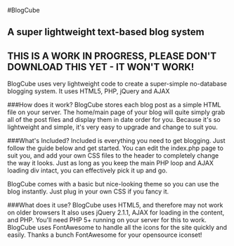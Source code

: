 #BlogCube
## A super lightweight text-based blog system
## THIS IS A WORK IN PROGRESS, PLEASE DON'T DOWNLOAD THIS YET - IT WON'T WORK!

BlogCube uses very lightweight code to create a super-simple no-database blogging system. It uses HTML5, PHP, jQuery and AJAX

###How does it work?
BlogCube stores each blog post as a simple HTML file on your server. The home/main page of your blog will quite simply grab all of the post files and display them in date order for you. Because it's so lightweight and simple, it's very easy to upgrade and change to suit you.

###What's Included?
Included is everything you need to get blogging. Just follow the guide below and get started. You can edit the index.php page to suit you, and add your own CSS files to the header to completely change the way it looks. Just as long as you keep the main PHP loop and AJAX loading div intact, you can effectively pick it up and go. 

BlogCube comes with a basic but nice-looking theme so you can use the blog instantly. Just plug in your own CSS if you fancy it.

###What does it use?
BlogCube uses HTML5, and therefore may not work on older browsers
It also uses jQuery 2.1.1, AJAX for loading in the content, and PHP. You'll need PHP 5+ running on your server for this to work.
BlogCube uses FontAwesome to handle all the icons for the site quickly and easily. Thanks a bunch FontAwesome for your opensource iconset!